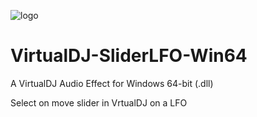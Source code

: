 ![logo](https://github.com/djcel/VirtualDJ-SliderLFO-Win64/blob/main/website.jpg?raw=true "")
# VirtualDJ-SliderLFO-Win64
A VirtualDJ Audio Effect for Windows 64-bit (.dll)

Select on move slider in VrtualDJ on a LFO
